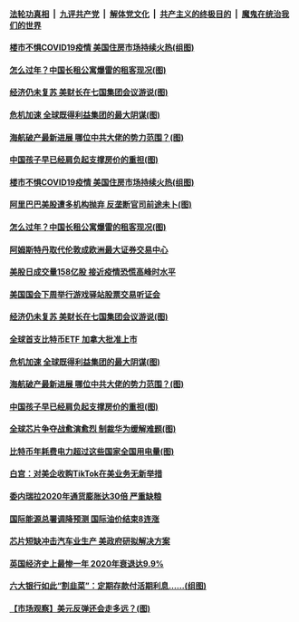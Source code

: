 ####  [法轮功真相](../../../../basic/blob/master/README.md?t=02141031) &nbsp;|&nbsp; [九评共产党](../../../../9ping.md/blob/master/README.md?t=02141031) &nbsp;|&nbsp; [解体党文化](../../../../jtdwh.md/blob/master/README.md?t=02141031)  &nbsp;|&nbsp; [共产主义的终极目的](../../../../gczydzjmd.md/blob/master/README.md?t=02141031) &nbsp;|&nbsp; [魔鬼在统治我们的世界](../../../../mgztzwmdsj.md/blob/master/README.md?t=02141031) 

#### [楼市不惧COVID19疫情 美国住房市场持续火热(组图)](../pages/p5/962419.md?t=02141031) 

#### [怎么过年？中国长租公寓爆雷的租客现况(图)](../pages/p5/962411.md?t=02141031) 

#### [经济仍未复苏 美财长在七国集团会议游说(图)](../pages/p5/962405.md?t=02141031) 

#### [危机加速 全球既得利益集团的最大阴谋(图)](../pages/p5/962330.md?t=02141031) 

#### [海航破产最新进展 哪位中共大佬的势力范围？(图)](../pages/p5/962322.md?t=02141031) 

#### [中国孩子早已经肩负起支撑房价的重担(图)](../pages/p5/962329.md?t=02141031) 

#### [楼市不惧COVID19疫情 美国住房市场持续火热(组图)](../pages/p5/962419.md?t=02141031) 

#### [阿里巴巴美股遭多机构抛弃 反垄断官司前途未卜(图)](../pages/p5/962457.md?t=02141031) 

#### [怎么过年？中国长租公寓爆雷的租客现况(图)](../pages/p5/962411.md?t=02141031) 

#### [阿姆斯特丹取代伦敦成欧洲最大证券交易中心](../pages/p5/962409.md?t=02141031) 

#### [美股日成交量158亿股 接近疫情恐慌高峰时水平](../pages/p5/962408.md?t=02141031) 

#### [美国国会下周举行游戏驿站股票交易听证会](../pages/p5/962407.md?t=02141031) 

#### [经济仍未复苏 美财长在七国集团会议游说(图)](../pages/p5/962405.md?t=02141031) 

#### [全球首支比特币ETF 加拿大批准上市](../pages/p5/962401.md?t=02141031) 

#### [危机加速 全球既得利益集团的最大阴谋(图)](../pages/p5/962330.md?t=02141031) 

#### [海航破产最新进展 哪位中共大佬的势力范围？(图)](../pages/p5/962322.md?t=02141031) 

#### [中国孩子早已经肩负起支撑房价的重担(图)](../pages/p5/962329.md?t=02141031) 

#### [全球芯片争夺战愈演愈烈 制裁华为缓解难题(图)](../pages/p5/962308.md?t=02141031) 

#### [比特币年耗费电力超过这些国家全国用电量(图)](../pages/p5/962304.md?t=02141031) 

#### [白宫：对美企收购TikTok在美业务无新举措](../pages/p5/962301.md?t=02141031) 

#### [委内瑞拉2020年通货膨胀达30倍 严重缺粮](../pages/p5/962299.md?t=02141031) 

#### [国际能源总署调降预测 国际油价结束8连涨](../pages/p5/962297.md?t=02141031) 

#### [芯片短缺冲击汽车业生产 美政府研拟解决方案](../pages/p5/962296.md?t=02141031) 

#### [英国经济史上最惨一年 2020年衰退达9.9%](../pages/p5/962293.md?t=02141031) 

#### [六大银行如此“割韭菜”：定期存款付活期利息……(组图)](../pages/p5/962268.md?t=02141031) 

#### [【市场观察】美元反弹还会走多远？(图)](../pages/p5/962266.md?t=02141031) 

